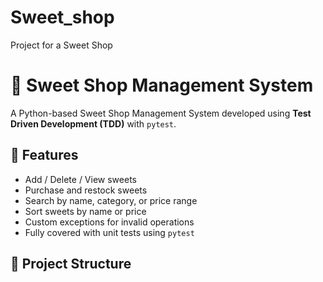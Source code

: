 # Sweet_shop
Project for a Sweet Shop 
# 🍬 Sweet Shop Management System

A Python-based Sweet Shop Management System developed using **Test Driven Development (TDD)** with `pytest`.

## 🧠 Features

- Add / Delete / View sweets
- Purchase and restock sweets
- Search by name, category, or price range
- Sort sweets by name or price
- Custom exceptions for invalid operations
- Fully covered with unit tests using `pytest`

## 📁 Project Structure


